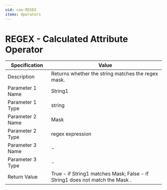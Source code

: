 ```yaml
---
uid: cao-REGEX
items: Operators
---
```


# REGEX - Calculated Attribute Operator

| Specification         | Value                                                        |
| --------------------- | ------------------------------------------------------------ |
| Description           | Returns whether the string matches the regex mask.           |
| Parameter 1 Name      | String1                                                        |
| Parameter 1 Type      | string                               |
| Parameter 2 Name      | Mask                                                           |
| Parameter 2 Type      | regex expression                                                         |
| Parameter 3 Name      | -                                                            |
| Parameter 3 Type      | -                                                            |
| Return Value          | True - if String1 matches Mask; False - if String1 does not match the Mask  .                                                        |

